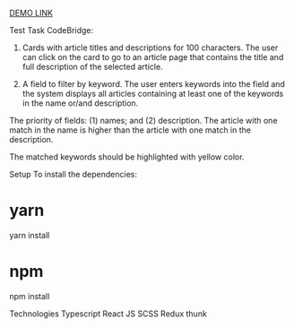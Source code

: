 [DEMO LINK](https://oksana-kyryienko.github.io/react_spi_tt/)

Test Task CodeBridge: 

1. Cards with article titles and descriptions for 100 characters. The user can click on the card to go to an article page that contains the title and full description of the selected article.

2. A field to filter by keyword. The user enters keywords into the field and the system displays all articles containing at least one of the keywords in the name or/and description.

The priority of fields: (1) names; and (2) description. The article with one match in the name is higher than the article with one match in the description.

The matched keywords should be highlighted with yellow color.

Setup
To install the dependencies:

# yarn
yarn install

# npm
npm install

Technologies
Typescript
React JS
SCSS
Redux thunk